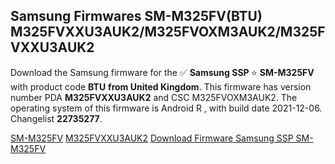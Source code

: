 <h2>Samsung Firmwares SM-M325FV(BTU) M325FVXXU3AUK2/M325FVOXM3AUK2/M325FVXXU3AUK2</h2>
Download the Samsung firmware for the ✅ <strong>Samsung SSP </strong> ⭐ <strong>SM-M325FV</strong> with product code <strong>BTU</strong> <strong> from United Kingdom</strong>. This firmware has version number PDA <strong>M325FVXXU3AUK2</strong> and CSC M325FVOXM3AUK2. The operating system of this firmware is Android R , with build date 2021-12-06. Changelist <strong>22735277</strong>.


[SM-M325FV](https://samfirm.shop/samsung/model/SM-M325FV)
[M325FVXXU3AUK2](https://samfirm.shop/samsung/pda/M325FVXXU3AUK2)
[Download Firmware Samsung SSP SM-M325FV](https://samfirm.shop/samsung/firmware/480448)
